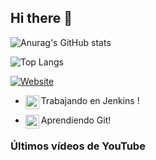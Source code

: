 ## Hi there 👋

![Anurag's GitHub stats](https://github-readme-stats.vercel.app/api?username=Farid1275&show_icons=true&theme=tokyonight)

![Top Langs](https://github-readme-stats.vercel.app/api/top-langs/?username=Farid1275&layout=compact&show_icons=true&theme=tokyonight)

[![Website](https://img.shields.io/website?url=https%3A%2F%2Ffarid1275.github.io%2F&up_message=visitar&up_color=aquamarine&style=for-the-badge)](https://farid1275.github.io/)


- Trabajando en Jenkins [<img align="left" alt="Jenkins" width="22px" src="https://cdn.jsdelivr.net/npm/simple-icons@13.13.0/icons/jenkins.svg" />][Jenkins]!

- Aprendiendo Git[<img align="left" alt="Git" width="22px" src="https://raw.githubusercontent.com/jmnote/z-icons/master/svg/git.svg" />][Git]!

[Jenkins]:https://www.jenkins.io/

[Git]:https://git-scm.com/

### Últimos vídeos de YouTube
